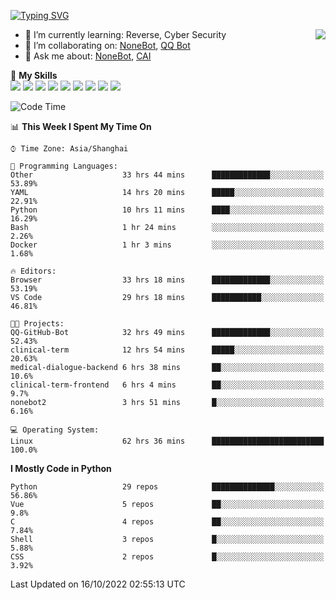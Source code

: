 [![Typing SVG](https://readme-typing-svg.herokuapp.com?size=25&duration=2500&color=8C43EA&vCenter=true&width=200&height=40&lines=Hi+there+%F0%9F%91%8B%F0%9F%8F%BB;I'm+yanyongyu)](https://git.io/typing-svg)

<a href="#">
  <img align="right" src="https://github-readme-stats.vercel.app/api?username=yanyongyu&count_private=true&show_icons=true&bg_color=15,f2f7fd,E0EAFC" />
</a>

- 🌱 I’m currently learning: Reverse, Cyber Security
- 👯 I’m collaborating on: [NoneBot](https://github.com/nonebot), [QQ Bot](https://github.com/Mrs4s/go-cqhttp)
- 💬 Ask me about: [NoneBot](https://github.com/nonebot), [CAI](https://github.com/cscs181/CAI)

🌟 **My Skills**  
![](https://img.shields.io/badge/-Python-3e74a2?style=flat-square&logo=Python&logoColor=fff)
![](https://img.shields.io/badge/-Node.js-339933?style=flat-square&logo=Node.js&logoColor=fff)
![](https://img.shields.io/badge/-Vue-4fc08d?style=flat-square&logo=Vue.js&logoColor=fff)
![](https://img.shields.io/badge/-React-2d98ce?style=flat-square&logo=React&logoColor=fff)
![](https://img.shields.io/badge/-Docker-2496ED?style=flat-square&logo=Docker&logoColor=fff)
![](https://img.shields.io/badge/-Linux-000000?style=flat-square&logo=Linux&logoColor=fff)
![](https://img.shields.io/badge/-MySQL-4479A1?style=flat-square&logo=MySQL&logoColor=fff)
![](https://img.shields.io/badge/-Redis-DC382D?style=flat-square&logo=Redis&logoColor=fff)
![](https://img.shields.io/badge/-MongoDB-47A248?style=flat-square&logo=MongoDB&logoColor=fff)

<!--START_SECTION:waka-->
![Code Time](http://img.shields.io/badge/Code%20Time-3%2C030%20hrs%2023%20mins-blue)

📊 **This Week I Spent My Time On** 

```text
⌚︎ Time Zone: Asia/Shanghai

💬 Programming Languages: 
Other                    33 hrs 44 mins      █████████████░░░░░░░░░░░░   53.89% 
YAML                     14 hrs 20 mins      █████░░░░░░░░░░░░░░░░░░░░   22.91% 
Python                   10 hrs 11 mins      ████░░░░░░░░░░░░░░░░░░░░░   16.29% 
Bash                     1 hr 24 mins        ░░░░░░░░░░░░░░░░░░░░░░░░░   2.26% 
Docker                   1 hr 3 mins         ░░░░░░░░░░░░░░░░░░░░░░░░░   1.68%

🔥 Editors: 
Browser                  33 hrs 18 mins      █████████████░░░░░░░░░░░░   53.19% 
VS Code                  29 hrs 18 mins      ███████████░░░░░░░░░░░░░░   46.81%

🐱‍💻 Projects: 
QQ-GitHub-Bot            32 hrs 49 mins      █████████████░░░░░░░░░░░░   52.43% 
clinical-term            12 hrs 54 mins      █████░░░░░░░░░░░░░░░░░░░░   20.63% 
medical-dialogue-backend 6 hrs 38 mins       ██░░░░░░░░░░░░░░░░░░░░░░░   10.6% 
clinical-term-frontend   6 hrs 4 mins        ██░░░░░░░░░░░░░░░░░░░░░░░   9.7% 
nonebot2                 3 hrs 51 mins       █░░░░░░░░░░░░░░░░░░░░░░░░   6.16%

💻 Operating System: 
Linux                    62 hrs 36 mins      █████████████████████████   100.0%

```

**I Mostly Code in Python** 

```text
Python                   29 repos            ██████████████░░░░░░░░░░░   56.86% 
Vue                      5 repos             ██░░░░░░░░░░░░░░░░░░░░░░░   9.8% 
C                        4 repos             ██░░░░░░░░░░░░░░░░░░░░░░░   7.84% 
Shell                    3 repos             █░░░░░░░░░░░░░░░░░░░░░░░░   5.88% 
CSS                      2 repos             █░░░░░░░░░░░░░░░░░░░░░░░░   3.92%

```



 Last Updated on 16/10/2022 02:55:13 UTC
<!--END_SECTION:waka-->
